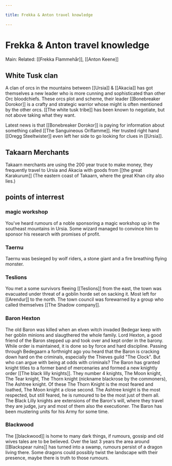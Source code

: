 --- 
title: Frekka & Anton travel knowledge 
---
# Frekka & Anton travel knowledge
Main:
Related: [[Frekka Flammehår]], [[Anton Keene]]

## White Tusk clan
A clan of orcs in the mountains between [[Ursia]] & [[Akacia]] has got themselves a new leader who is more cunning and sophisticated than other Orc bloodchiefs. These orcs plot and scheme, their leader [[Bonebreaker Dorokor]] is a crafty and strategic warrior whose might is often mentioned by the other orcs. [[The white tusk tribe]] has been known to negotiate, but not above taking what they want.

Latest news is that [[Bonebreaker Dorokor]] is paying for information about something called [[The Sanguineous Oriflamme]]. Her trusted right hand [[Oregg Steeltwister]] even left her side to go looking for clues in [[Ursia]].

## Takaarn Merchants
Takaarn merchants are using the 200 year truce to make money, they frequently travel to Ursia and Akacia with goods from [[the great Karakurum]] (The eastern coast of Takaarn, where the great Khan city also lies.)

## points of interrest
### magic workshop 
You've heard rumours of a noble sponsoring a magic workshop up in the southeast mountains in Ursia. Some wizard managed to convince him to sponsor his research with promises of profit.

### Taernu
Taernu was besieged by wolf riders, a stone giant and a fire breathing flying monster.

### Teslions
You met a some survivors fleeing [[Teslions]] from the east, the town was evacuated under threat of a goblin horde set on sacking it. Most left for [[Arendur]] to the north. The town council was forewarned by a group who called themselves [[The Shadow company]]. 

### Baron Hexton
The old Baron was killed when an elven witch invaded Bedegar keep with her goblin minions and slaugthered the whole family. Lord Hexton, a good friend of the Baron stepped up and took over and kept order in the barony. While order is maintained, it is done so by force and hard discipline. Passing through Bedegaarn a forthnight ago you heard that the Baron is cracking down hard on the criminals, especially the Thieves guild "The Clock". But who can argue with being at odds with criminals?
	The Baron has granted knight titles to a former band of mercenaries and formed a new knightly order [[The black lilly knights]]. They number 4 knights, The Moon knight, The Tear knight, The Thorn knight (nickname blackrose by the commoners), The Ashtree knight. Of these The Thorn Knight is the most feared and loathed, The Moon knight a close second. The Ashtree knight is the most respected, but still feared, he is rumoured to be the most just of them all. The Black Lilly knights are extensions of the Baron's will, where they travel they are judge, jury and most of them also the executioner.
The Baron has been mustering units for his Army for some time.

### Blackwood
The [[blackwood]] is home to many dark things, if rumours, gossip and old wives tales are to be believed. Over the last 3 years the area around [[Blackspear ruins]] has turned into a swamp, rumours persist of a dragon living there. Some dragons could possibly twist the landscape with their presence, maybe there is truth to those rumours.
